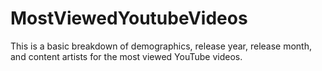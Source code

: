 # MostViewedYoutubeVideos
This is a basic breakdown of demographics, release year, release month, and content artists for the most viewed YouTube videos.
